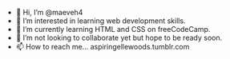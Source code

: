- 👋 Hi, I’m @maeveh4
- 👀 I’m interested in learning web development skills.
- 🌱 I’m currently learning HTML and CSS on freeCodeCamp.
- 💞️ I’m not looking to collaborate yet but hope to be ready soon.
- 📫 How to reach me... aspiringellewoods.tumblr.com

<!---
maeveh4/maeveh4 is a ✨ special ✨ repository because its `README.md` (this file) appears on your GitHub profile.
You can click the Preview link to take a look at your changes.
--->
